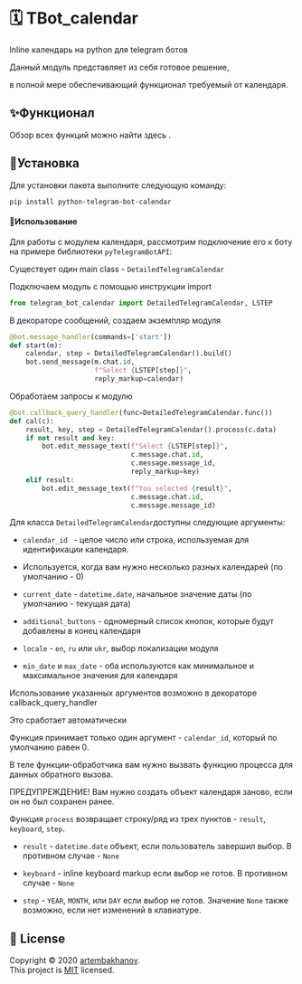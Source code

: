 # 🗓️ TBot_calendar

Inline календарь на python для telegram ботов

Данный модуль представляет из себя готовое решение,

в полной мере обеспечивающий функционал требуемый от календаря.
##  ✨Функционал ##
Обзор всех функций можно найти здесь .
##  🚩Установка ##
Для установки пакета выполните следующую команду:
```
pip install python-telegram-bot-calendar
```
####  📃Использование ####

Для работы с модулем календаря, рассмотрим подключение его к боту на примере библиотеки `pyTelegramBotAPI`:

Существует один main class - `DetailedTelegramCalendar`

Подключаем модуль с помощью инструкции import

```python
from telegram_bot_calendar import DetailedTelegramCalendar, LSTEP
```
В декораторе сообщений, создаем экземпляр модуля

```python
@bot.message_handler(commands=['start'])
def start(m):
    calendar, step = DetailedTelegramCalendar().build()
    bot.send_message(m.chat.id,
                     f"Select {LSTEP[step]}",
                     reply_markup=calendar)
```
Обработаем запросы к модулю
```python
@bot.callback_query_handler(func=DetailedTelegramCalendar.func())
def cal(c):
    result, key, step = DetailedTelegramCalendar().process(c.data)
    if not result and key:
        bot.edit_message_text(f"Select {LSTEP[step]}",
                              c.message.chat.id,
                              c.message.message_id,
                              reply_markup=key)
    elif result:
        bot.edit_message_text(f"You selected {result}",
                              c.message.chat.id,
                              c.message.message_id)

```
Для класса `DetailedTelegramCalendar`доступны следующие аргументы:

   - `calendar_id ` - целое число или строка, используемая для идентификации календаря.
   - Используется, когда вам нужно несколько разных календарей (по умолчанию - 0)
 
   - `current_date` - `datetime.date`, начальное значение даты (по умолчанию - текущая дата)

   - `additional_buttons` - одномерный список кнопок, которые будут добавлены в конец календаря

   - `locale` - `en`, `ru` или `ukr`, выбор локализации модуля

   - `min_date` и `max_date` - оба используются как минимальное и максимальное значения для календаря

Использование указанных аргументов возможно в декораторе callback_query_handler

Это сработает автоматически

Функция принимает только один аргумент - `calendar_id`, который по умолчанию равен 0.


В теле функции-обработчика вам нужно вызвать функцию процесса для данных обратного вызова. 

ПРЕДУПРЕЖДЕНИЕ! Вам нужно создать объект календаря заново, если он не был сохранен ранее.

Функция `process` возвращает строку/ряд из трех пунктов - `result`, `keyboard`, `step`.

   - `result` - `datetime.date` объект, если пользователь завершил выбор. В противном случае - `None`

   - `keyboard` - inline keyboard markup если выбор не готов. В противном случае - `None`

   - `step` - `YEAR`, `MONTH`, или `DAY` если выбор не готов. Значение `None` также возможно, если нет изменений в клавиатуре.

## 📝 License

Copyright © 2020 [artembakhanov](https://github.com/artembakhanov). <br />
This project is [MIT](https://github.com/avneesh0612/next-progress-bar/blob/main/LICENSE) licensed.
